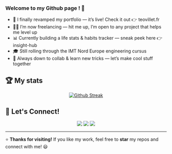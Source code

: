 ### Welcome to my Github page ! 👋

- 🚀 I finally revamped my portfolio — it’s live! Check it out 👉 teovillet.fr
- 👨‍💻 I’m now freelancing — hit me up, I’m open to any project that helps me level up
- 📊 Currently building a life stats & habits tracker — sneak peek here 👉 insight-hub
- 🎓 Still rolling through the IMT Nord Europe engineering cursus
- 🤝 Always down to collab & learn new tricks — let’s make cool stuff together

## 🏆 My stats

<p align="center">
 <a href="(https://streak-stats.demolab.com?user=teovlt&theme=github-dark-blue&hide_border=true)">
    <img src="https://streak-stats.demolab.com?user=teovlt&theme=github-dark-blue&hide_border=true" alt="Github Streak" />
  </a>
</p>


## 💬 Let's Connect!
<p align="center">
  <a href="mailto:teo.villet2@gmail.com"><img src="https://img.shields.io/badge/Email-D14836?style=for-the-badge&logo=gmail&logoColor=white" /></a>
  <a href="https://www.linkedin.com/in/teo-villet/"><img src="https://img.shields.io/badge/LinkedIn-0077B5?style=for-the-badge&logo=linkedin&logoColor=white" /></a>
  <a href="https://github.com/teovlt"><img src="https://img.shields.io/badge/GitHub-181717?style=for-the-badge&logo=github&logoColor=white" /></a>
</p>

---

⭐️ **Thanks for visiting!** If you like my work, feel free to **star** my repos and connect with me! 😃
